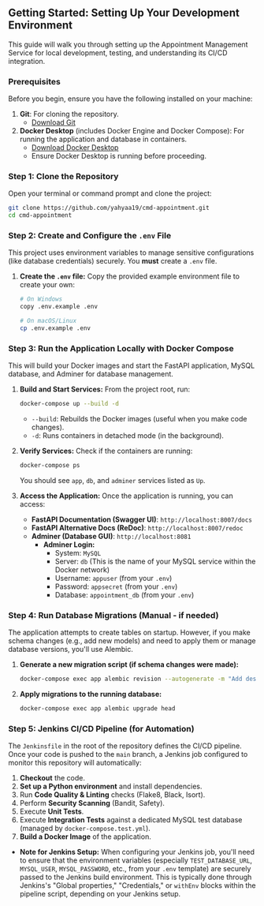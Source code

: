 ## Getting Started: Setting Up Your Development Environment

This guide will walk you through setting up the Appointment Management Service for local development, testing, and understanding its CI/CD integration.

### Prerequisites

Before you begin, ensure you have the following installed on your machine:

1.  **Git**: For cloning the repository.
    *   [Download Git](https://git-scm.com/downloads)
2.  **Docker Desktop** (includes Docker Engine and Docker Compose): For running the application and database in containers.
    *   [Download Docker Desktop](https://www.docker.com/products/docker-desktop)
    *   Ensure Docker Desktop is running before proceeding.

### Step 1: Clone the Repository

Open your terminal or command prompt and clone the project:

```bash
git clone https://github.com/yahyaa19/cmd-appointment.git
cd cmd-appointment
```


### Step 2: Create and Configure the `.env` File

This project uses environment variables to manage sensitive configurations (like database credentials) securely. You **must** create a `.env` file.

1.  **Create the `.env` file:**
    Copy the provided example environment file to create your own:
    ```bash
    # On Windows
    copy .env.example .env

    # On macOS/Linux
    cp .env.example .env
    ```



### Step 3: Run the Application Locally with Docker Compose

This will build your Docker images and start the FastAPI application, MySQL database, and Adminer for database management.

1.  **Build and Start Services:**
    From the project root, run:
    ```bash
    docker-compose up --build -d
    ```
    *   `--build`: Rebuilds the Docker images (useful when you make code changes).
    *   `-d`: Runs containers in detached mode (in the background).

2.  **Verify Services:**
    Check if the containers are running:
    ```bash
    docker-compose ps
    ```
    You should see `app`, `db`, and `adminer` services listed as `Up`.

3.  **Access the Application:**
    Once the application is running, you can access:
    *   **FastAPI Documentation (Swagger UI)**: `http://localhost:8007/docs`
    *   **FastAPI Alternative Docs (ReDoc)**: `http://localhost:8007/redoc`
    *   **Adminer (Database GUI)**: `http://localhost:8081`
        *   **Adminer Login:**
            *   System: `MySQL`
            *   Server: `db` (This is the name of your MySQL service within the Docker network)
            *   Username: `appuser` (from your `.env`)
            *   Password: `appsecret` (from your `.env`)
            *   Database: `appointment_db` (from your `.env`)

### Step 4: Run Database Migrations (Manual - if needed)

The application attempts to create tables on startup. However, if you make schema changes (e.g., add new models) and need to apply them or manage database versions, you'll use Alembic.

1.  **Generate a new migration script (if schema changes were made):**
    ```bash
    docker-compose exec app alembic revision --autogenerate -m "Add description of your changes"
    ```
2.  **Apply migrations to the running database:**
    ```bash
    docker-compose exec app alembic upgrade head
    ```

<!-- ### Step 5: Run Automated Tests Locally

A dedicated Docker Compose file (`docker-compose.test.yml`) is provided for running tests in an isolated database environment.

1.  **Run the test suite:**
    ```bash
    docker-compose -f docker-compose.test.yml up --build --exit-code-from test
    ```
    *   This command will:
        *   Build the `test` service image (using `Dockerfile.test`).
        *   Spin up a separate MySQL container (`mysql` service in `docker-compose.test.yml`).
        *   Automatically apply Alembic migrations to this test database via `tests/conftest.py`.
        *   Execute all `pytest` tests.
        *   Exit with the test suite's exit code, indicating success or failure.
        *   Automatically shut down the test containers after execution. -->

<!-- ### Step 5: MySQL Workbench Connection Details

If you wish to connect to your *local development* MySQL database using MySQL Workbench (or any other external client), use these details:

*   **Hostname**: `127.0.0.1` or `localhost`
*   **Port**: `3307` (This is the port mapped from the container to your host machine in `docker-compose.yml`)
*   **Username**: `appuser` (from your `.env` file)
*   **Password**: `appsecret` (from your `.env` file)
*   **Default Schema (Database)**: `appointment_db` (from your `.env` file) -->

### Step 5: Jenkins CI/CD Pipeline (for Automation)

The `Jenkinsfile` in the root of the repository defines the CI/CD pipeline. Once your code is pushed to the `main` branch, a Jenkins job configured to monitor this repository will automatically:

1.  **Checkout** the code.
2.  **Set up a Python environment** and install dependencies.
3.  Run **Code Quality & Linting** checks (Flake8, Black, Isort).
4.  Perform **Security Scanning** (Bandit, Safety).
5.  Execute **Unit Tests**.
6.  Execute **Integration Tests** against a dedicated MySQL test database (managed by `docker-compose.test.yml`).
7.  **Build a Docker Image** of the application.

*   **Note for Jenkins Setup:** When configuring your Jenkins job, you'll need to ensure that the environment variables (especially `TEST_DATABASE_URL`, `MYSQL_USER`, `MYSQL_PASSWORD`, etc., from your `.env` template) are securely passed to the Jenkins build environment. This is typically done through Jenkins's "Global properties," "Credentials," or `withEnv` blocks within the pipeline script, depending on your Jenkins setup.